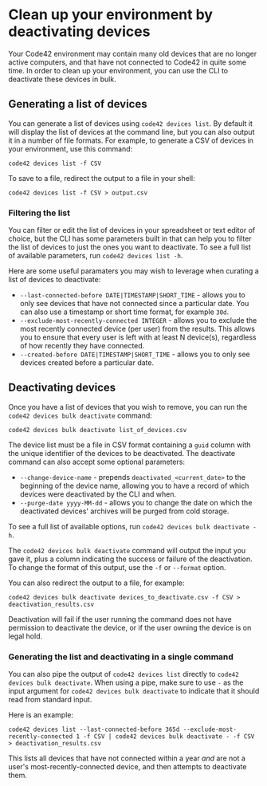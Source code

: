 # Clean up your environment by deactivating devices

Your Code42 environment may contain many old devices that are no longer active computers, and that have not connected to Code42 in quite some time. In order to clean up your environment, you can use the CLI to deactivate these devices in bulk.

## Generating a list of devices

You can generate a list of devices using `code42 devices list`. By default it will display the list of devices at the command line, but you can also output it in a number of file formats. For example, to generate a CSV of devices in your environment, use this command:

```
code42 devices list -f CSV
```

To save to a file, redirect the output to a file in your shell:

```
code42 devices list -f CSV > output.csv
```

### Filtering the list

You can filter or edit the list of devices in your spreadsheet or text editor of choice, but the CLI has some parameters built in that can help you to filter the list of devices to just the ones you want to deactivate. To see a full list of available parameters, run `code42 devices list -h`.

Here are some useful paramaters you may wish to leverage when curating a list of devices to deactivate:

* `--last-connected-before DATE|TIMESTAMP|SHORT_TIME` - allows you to only see devices that have not connected since a particular date. You can also use a timestamp or short time format, for example `30d`.
* `--exclude-most-recently-connected INTEGER` - allows you to exclude the most recently connected device (per user) from the results. This allows you to ensure that every user is left with at least N device(s), regardless of how recently they have connected.
* `--created-before DATE|TIMESTAMP|SHORT_TIME` - allows you to only see devices created before a particular date.

## Deactivating devices

Once you have a list of devices that you wish to remove, you can run the `code42 devices bulk deactivate` command:

```
code42 devices bulk deactivate list_of_devices.csv
``` 

The device list must be a file in CSV format containing a `guid` column with the unique identifier of the devices to be deactivated. The deactivate command can also accept some optional parameters:

* `--change-device-name` - prepends `deactivated_<current_date>` to the beginning of the device name, allowing you to have a record of which devices were deactivated by the CLI and when.
* `--purge-date yyyy-MM-dd` - allows you to change the date on which the deactivated devices' archives will be purged from cold storage.

To see a full list of available options, run `code42 devices bulk deactivate -h`.

The `code42 devices bulk deactivate` command will output the input you gave it, plus a column indicating the success or failure of the deactivation. To change the format of this output, use the `-f` or `--format` option.

You can also redirect the output to a file, for example:

```
code42 devices bulk deactivate devices_to_deactivate.csv -f CSV > deactivation_results.csv
```

Deactivation will fail if the user running the command does not have permission to deactivate the device, or if the user owning the device is on legal hold.


### Generating the list and deactivating in a single command

You can also pipe the output of `code42 devices list` directly to `code42 devices bulk deactivate`. When using a pipe, make sure to use `-` as the input argument for `code42 devices bulk deactivate` to indicate that it should read from standard input.

Here is an example:

```
code42 devices list --last-connected-before 365d --exclude-most-recently-connected 1 -f CSV | code42 devices bulk deactivate - -f CSV > deactivation_results.csv
```

This lists all devices that have not connected within a year _and_ are not a user's most-recently-connected device, and then attempts to deactivate them.